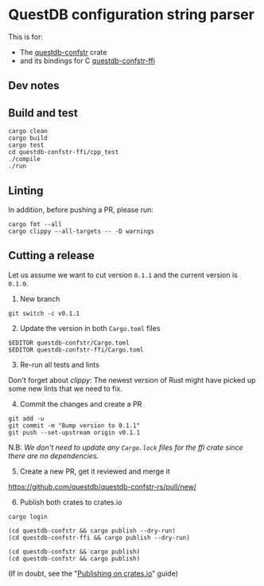 # QuestDB configuration string parser

This is for:
* The [questdb-confstr](./questdb-confstr) crate
* and its bindings for C [questdb-confstr-ffi](./questdb-confstr-ffi)

## Dev notes

## Build and test

```
cargo clean
cargo build
cargo test
cd questdb-confstr-ffi/cpp_test
./compile
./run
```

## Linting

In addition, before pushing a PR, please run:
```
cargo fmt --all
cargo clippy --all-targets -- -D warnings
```

## Cutting a release

Let us assume we want to cut version `0.1.1` and the current version is `0.1.0`.

1. New branch
```shell
git switch -c v0.1.1
```

2. Update the version in both `Cargo.toml` files

```shell
$EDITOR questdb-confstr/Cargo.toml
$EDITOR questdb-confstr-ffi/Cargo.toml
```

3. Re-run all tests and lints

Don't forget about _clippy_: The newest version of Rust might have picked up
some new lints that we need to fix.

4. Commit the changes and create a PR
```shell
git add -u
git commit -m "Bump version to 0.1.1"
git push --set-upstream origin v0.1.1
```

N.B: _We don't need to update any `Cargo.lock` files for the ffi crate since
there are no dependencies._

5. Create a new PR, get it reviewed and merge it

https://github.com/questdb/questdb-confstr-rs/pull/new/

6. Publish both crates to crates.io

```shell
cargo login

(cd questdb-confstr && cargo publish --dry-run)
(cd questdb-confstr-ffi && cargo publish --dry-run)

(cd questdb-confstr && cargo publish)
(cd questdb-confstr && cargo publish)
```

(If in doubt, see the
"[Publishing on crates.io](https://doc.rust-lang.org/cargo/reference/publishing.html)" guide)